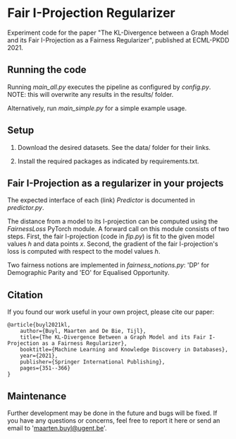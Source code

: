# Fair I-Projection Regularizer
Experiment code for the paper "The KL-Divergence between a Graph Model and its Fair I-Projection as a Fairness Regularizer", published at ECML-PKDD 2021.

## Running the code
Running *main_all.py* executes the pipeline as configured by *config.py*.
NOTE: this will overwrite any results in the results/ folder. 

Alternatively, run *main_simple.py* for a simple example usage. 

## Setup
1) Download the desired datasets. See the data/ folder for their links.

2) Install the required packages as indicated by requirements.txt.

## Fair I-Projection as a regularizer in your projects
The expected interface of each (link) *Predictor* is documented in *predictor.py*.

The distance from a model to its I-projection can be computed using the *FairnessLoss* PyTorch module. A forward call on this module consists of two steps. First, the fair I-projection (code in *fip.py*) is fit to the given model values *h* and data points *x*. Second, the gradient of the fair I-projection's loss is computed with respect to the model values *h*. 

Two fairness notions are implemented in *fairness_notions.py*: 'DP' for Demographic Parity and 'EO' for Equalised Opportunity.

## Citation
If you found our work useful in your own project, please cite our paper:

    @article{buyl2021kl,
        author={Buyl, Maarten and De Bie, Tijl},
        title={The KL-Divergence Between a Graph Model and its Fair I-Projection as a Fairness Regularizer},
        booktitle={Machine Learning and Knowledge Discovery in Databases},
        year={2021},
        publisher={Springer International Publishing},
        pages={351--366}
    }

## Maintenance
Further development may be done in the future and bugs will be fixed. If you have any questions or concerns, feel free to report it here or send an email to 'maarten.buyl@ugent.be'.
